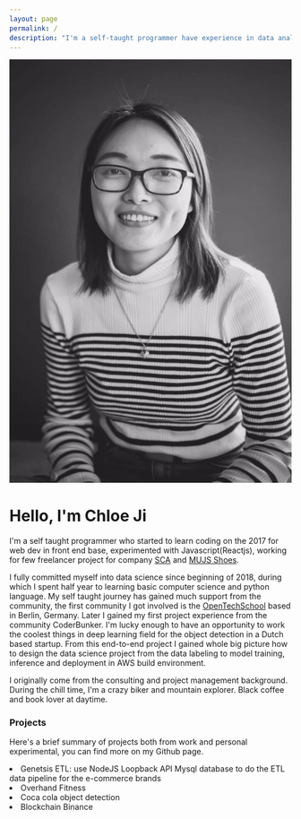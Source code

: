 ```yaml
---
layout: page
permalink: /
description: "I'm a self-taught programmer have experience in data analysis, deep learning. I like writing code and drinking coffee, and biking."
---
```


<div markdown="1" class="about">
<img src="/assets/chloe.jpeg" alt="{{ site.author }} profile pic" class="profile-pic" />

# Hello, I'm Chloe Ji 

I'm a self taught programmer who started to learn coding on the 2017 for web dev in front end base, experimented with Javascript(Reactjs), working for few freelancer project for company <a href='https://www.scachess.com/'>SCA</a> and <a href='https://www.mjus-shoes.com/'> MUJS Shoes</a>.

I fully committed myself into data science since beginning of 2018, during which I spent half year to learning basic computer science and python language. My self taught journey has gained much support from the community, the first community I got involved is the <a href='https://www.opentechschool.org/'>OpenTechSchool</a> based in Berlin, Germany. Later I gained my first project experience from the community CoderBunker. I'm lucky enough to have an opportunity to work the coolest things in deep learning field for the object detection in a Dutch based startup. From this end-to-end project I gained whole big picture how to design the data science project from the data labeling to model training, inference and deployment in AWS build environment. 


I originally come from the consulting and project management background. During the chill time, I'm a crazy biker and mountain explorer. Black coffee and book lover at daytime.

### Projects
Here's a brief summary of projects both from work and personal experimental, you can find more on my Github page.

<li>Genetsis ETL: use NodeJS Loopback API Mysql database to do the ETL data pipeline for the e-commerce brands </li>
<li>Overhand Fitness </li>
<li>Coca cola object detection </li>
<li>Blockchain Binance </li>

</div> 
